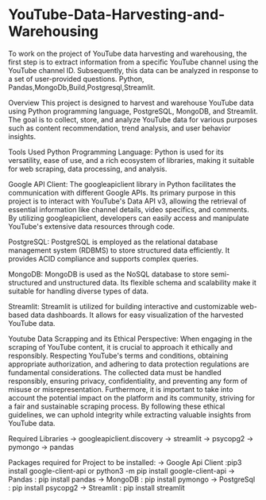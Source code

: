 # YouTube-Data-Harvesting-and-Warehousing
To work on the project of YouTube data harvesting and warehousing, the first step is to extract information from a specific YouTube channel using the YouTube channel ID. Subsequently, this data can be analyzed in response to a set of user-provided questions. Python, Pandas,MongoDb,Build,Postgresql,Streamlit.

Overview
This project is designed to harvest and warehouse YouTube data using Python programming language, PostgreSQL, MongoDB, and Streamlit. The goal is to collect, store, and analyze YouTube data for various purposes such as content recommendation, trend analysis, and user behavior insights.

Tools Used
Python Programming Language:
Python is used for its versatility, ease of use, and a rich ecosystem of libraries, making it suitable for web scraping, data processing, and analysis.

Google API Client:
The googleapiclient library in Python facilitates the communication with different Google APIs. Its primary purpose in this project is to interact with YouTube's Data API v3, allowing the retrieval of essential information like channel details, video specifics, and comments. By utilizing googleapiclient, developers can easily access and manipulate YouTube's extensive data resources through code.

PostgreSQL:
PostgreSQL is employed as the relational database management system (RDBMS) to store structured data efficiently. It provides ACID compliance and supports complex queries.

MongoDB:
MongoDB is used as the NoSQL database to store semi-structured and unstructured data. Its flexible schema and scalability make it suitable for handling diverse types of data.

Streamlit:
Streamlit is utilized for building interactive and customizable web-based data dashboards. It allows for easy visualization of the harvested YouTube data.

Youtube Data Scrapping and its Ethical Perspective:
When engaging in the scraping of YouTube content, it is crucial to approach it ethically and responsibly. Respecting YouTube's terms and conditions, obtaining appropriate authorization, and adhering to data protection regulations are fundamental considerations. The collected data must be handled responsibly, ensuring privacy, confidentiality, and preventing any form of misuse or misrepresentation. Furthermore, it is important to take into account the potential impact on the platform and its community, striving for a fair and sustainable scraping process. By following these ethical guidelines, we can uphold integrity while extracting valuable insights from YouTube data.

Required Libraries
-> googleapiclient.discovery -> streamlit -> psycopg2 -> pymongo -> pandas

Packages required for Project to be installed:
-> Google Api Client :pip3 install google-client-api or python3 -m pip install google-client-api -> Pandas : pip install pandas -> MongoDB : pip install pymongo -> PostgreSql : pip install psycopg2 -> Streamlit : pip install streamlit
